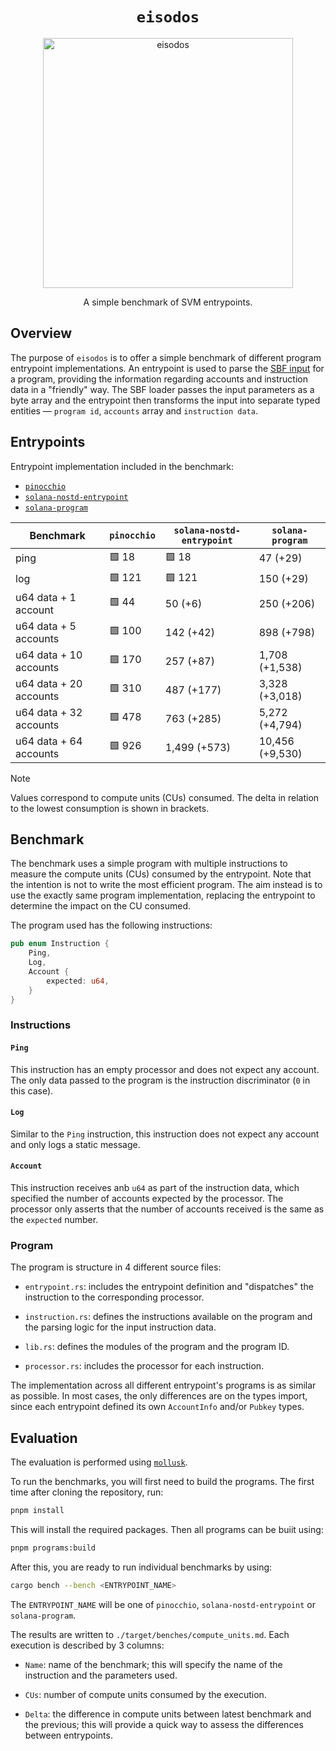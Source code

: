 <h1 align="center">
  <code>eisodos</code>
</h1>
<p align="center">
  <img width="400" alt="eisodos" src="https://github.com/user-attachments/assets/c3799ce0-a432-4898-b98c-869458a06439" />
</p>
<p align="center">
  A simple benchmark of SVM entrypoints.
</p>


## Overview

The purpose of `eisodos` is to offer a simple benchmark of different program entrypoint implementations. An entrypoint is used to parse the [SBF input](https://solana.com/docs/programs/faq#input-parameter-serialization) for a program, providing the information regarding accounts and instruction data in a "friendly" way. The SBF loader passes the input parameters as a byte array and the entrypoint then transforms the input into separate typed entities &mdash; `program id`, `accounts` array and `instruction data`.

## Entrypoints

Entrypoint implementation included in the benchmark:

* [`pinocchio`](https://github.com/febo/pinocchio)
* [`solana-nostd-entrypoint`](https://github.com/cavemanloverboy/solana-nostd-entrypoint)
* [`solana-program`](https://github.com/anza-xyz/agave/tree/master/sdk/program)

| Benchmark              | `pinocchio`   | `solana-nostd-entrypoint` | `solana-program` |
|------------------------|---------------|---------------------------|------------------|
| ping                   | 🟩 18          | 🟩 18                     | 47 (+29)         |
| log                    | 🟩 121         | 🟩 121                    | 150 (+29)        |
| u64 data + 1 account   | 🟩 44          | 50 (+6)                   | 250 (+206)       |
| u64 data + 5 accounts  | 🟩 100         | 142 (+42)                 | 898 (+798)       |
| u64 data + 10 accounts | 🟩 170         | 257 (+87)                 | 1,708 (+1,538)   | 
| u64 data + 20 accounts | 🟩 310         | 487 (+177)                | 3,328 (+3,018)   |
| u64 data + 32 accounts | 🟩 478         | 763 (+285)                | 5,272 (+4,794)   |
| u64 data + 64 accounts | 🟩 926         | 1,499 (+573)              | 10,456 (+9,530)  |

> [!NOTE]
> Values correspond to compute units (CUs) consumed. The delta in relation to the lowest consumption is shown in brackets.

## Benchmark

The benchmark uses a simple program with multiple instructions to measure the compute units (CUs) consumed by the entrypoint. Note that the intention is not to write the most efficient program. The aim instead is to use the exactly same program implementation, replacing the entrypoint to determine the impact on the CU consumed.

The program used has the following instructions:
```rust
pub enum Instruction {
    Ping,
    Log,
    Account {
        expected: u64,
    }
}
```

### Instructions

#### `Ping`

This instruction has an empty processor and does not expect any account. The only data passed to the program is the instruction discriminator (`0` in this case).

#### `Log`

Similar to the `Ping` instruction, this instruction does not expect any account and only logs a static message.

#### `Account`

This instruction receives anb `u64` as part of the instruction data, which specified the number of accounts expected by the processor. The processor only asserts that the number of accounts received is the same as the `expected` number.

### Program

The program is structure in 4 different source files:

* `entrypoint.rs`: includes the entrypoint definition and "dispatches" the instruction to the corresponding processor.

* `instruction.rs`: defines the instructions available on the program and the parsing logic for the input instruction data.

* `lib.rs`: defines the modules of the program and the program ID.

* `processor.rs`: includes the processor for each instruction.

The implementation across all different entrypoint's programs is as similar as possible. In most cases, the only differences are on the types import, since each entrypoint defined its own `AccountInfo` and/or `Pubkey` types.

## Evaluation

The evaluation is performed using [`mollusk`](https://github.com/buffalojoec/mollusk).

To run the benchmarks, you will first need to build the programs. The first time after cloning the repository, run:

```bash
pnpm install
```

This will install the required packages. Then all programs can be buiit using:

```bash
pnpm programs:build
```

After this, you are ready to run individual benchmarks by using:

```bash
cargo bench --bench <ENTRYPOINT_NAME>
```

The `ENTRYPOINT_NAME` will be one of `pinocchio`, `solana-nostd-entrypoint` or `solana-program`.

The results are written to `./target/benches/compute_units.md`. Each execution is described by 3 columns:

* `Name`: name of the benchmark; this will specify the name of the instruction and the parameters used.

* `CUs`: number of compute units consumed by the execution.

* `Delta`: the difference in compute units between latest benchmark and the previous; this will provide a quick way to assess the differences between entrypoints.
